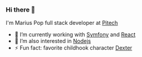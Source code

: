 ### Hi there 👋 
I'm Marius Pop full stack developer at [Pitech](https://www.pitechplus.com/en/)

- 🔭 I’m currently working with [Symfony](https://symfony.com/) and [React](https://reactjs.org/)
- 🌱 I’m also interested in [Nodejs](https://nodejs.org/en/)
- ⚡ Fun fact: favorite childhook character [Dexter](https://en.wikipedia.org/wiki/Dexter%27s_Laboratory)

<!--
**mariuspop86/mariuspop86** is a ✨ _special_ ✨ repository because its `README.md` (this file) appears on your GitHub profile.

Here are some ideas to get you started:

- 🔭 I’m currently working on ...
- 🌱 I’m currently learning ...
- 👯 I’m looking to collaborate on ...
- 🤔 I’m looking for help with ...
- 💬 Ask me about ...
- 📫 How to reach me: ...
- 😄 Pronouns: ...
- ⚡ Fun fact: ...
-->
